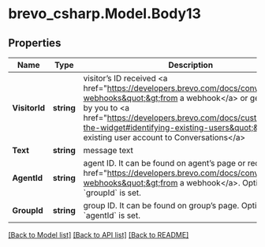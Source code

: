 # brevo_csharp.Model.Body13
## Properties

Name | Type | Description | Notes
------------ | ------------- | ------------- | -------------
**VisitorId** | **string** | visitor’s ID received &lt;a href&#x3D;&quot;https://developers.brevo.com/docs/conversations-webhooks&quot;&gt;from a webhook&lt;/a&gt; or generated by you to &lt;a href&#x3D;&quot;https://developers.brevo.com/docs/customize-the-widget#identifying-existing-users&quot;&gt;bind existing user account to Conversations&lt;/a&gt; | 
**Text** | **string** | message text | 
**AgentId** | **string** | agent ID. It can be found on agent’s page or received &lt;a href&#x3D;&quot;https://developers.brevo.com/docs/conversations-webhooks&quot;&gt;from a webhook&lt;/a&gt;. Optional if &#x60;groupId&#x60; is set. | [optional] 
**GroupId** | **string** | group ID. It can be found on group’s page. Optional if &#x60;agentId&#x60; is set. | [optional] 

[[Back to Model list]](../README.md#documentation-for-models) [[Back to API list]](../README.md#documentation-for-api-endpoints) [[Back to README]](../README.md)

